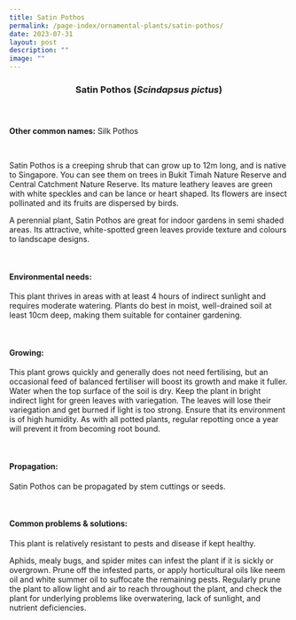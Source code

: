 ```yaml
---
title: Satin Pothos
permalink: /page-index/ornamental-plants/satin-pothos/
date: 2023-07-31
layout: post
description: ""
image: ""
---
```

<header> 
	<h3>Satin Pothos (<em>Scindapsus pictus</em>)</h3> 
</header> 
 
<section> 
	<p><strong>Other common names:</strong> Silk Pothos</p> 
	<br> 
</section> 
 
<section> 
	<p>Satin Pothos is a creeping shrub that can grow up to 12m long, and is native to Singapore. You can see them on trees in Bukit Timah Nature Reserve and Central Catchment Nature Reserve. Its mature leathery leaves are green with white speckles and can be lance or heart shaped. Its flowers are insect pollinated and its fruits are dispersed by birds.</p>
	<p>A perennial plant, Satin Pothos are great for indoor gardens in semi shaded areas. Its attractive, white-spotted green leaves provide texture and colours to landscape designs.</p>
	 <br> 
</section> 
 
<section> 
  <h4>Environmental needs:</h4> 
    	<p>This plant thrives in areas with at least 4 hours of indirect sunlight and requires moderate watering. Plants do best in moist, well-drained soil at least 10cm deep, making them suitable for container gardening.</p> 
	<br>
</section>

<section> 
  <h4>Growing:</h4> 
		<p>This plant grows quickly and generally does not need fertilising, but an occasional feed of balanced fertiliser will boost its growth and make it fuller. Water when the top surface of the soil is dry. Keep the plant in bright indirect light for green leaves with variegation. The leaves will lose their variegation and get burned if light is too strong. Ensure that its environment is of high humidity. As with all potted plants, regular repotting once a year will prevent it from becoming root bound.</p> 
	<br> 
</section> 

<section> 
  <h4>Propagation:</h4> 
		<p>Satin Pothos can be propagated by stem cuttings or seeds.</p> 
	<br> 
</section> 
 
<section> 
  <h4>Common problems &amp; solutions:</h4> 
		<p>This plant is relatively resistant to pests and disease if kept healthy.</p>
		<p>Aphids, mealy bugs, and spider mites can infest the plant if it is sickly or overgrown. Prune off the infested parts, or apply horticultural oils like neem oil and white summer oil to suffocate the remaining pests. Regularly prune the plant to allow light and air to reach throughout the plant, and check the plant for underlying problems like overwatering, lack of sunlight, and nutrient deficiencies.</p>
	<br> 
</section>
